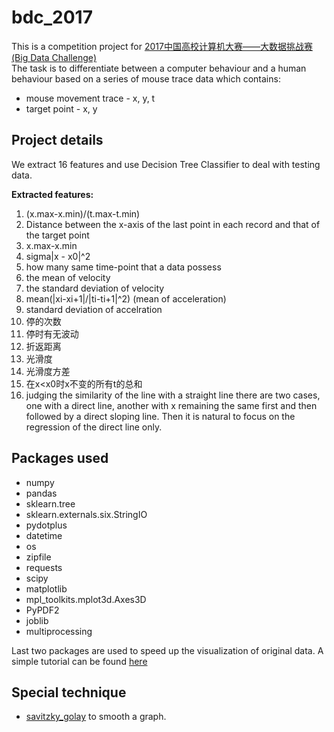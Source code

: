# bdc_2017
This is a competition project for [2017中国高校计算机大赛––––大数据挑战赛(Big Data Challenge)](http://bdc.saikr.com/vse/bdc/2017)<br>
The task is to differentiate between a computer behaviour and a human behaviour based on a series of mouse trace data which contains:<br>

* mouse movement trace - x, y, t
* target point - x, y
## Project details
We extract 16 features and use Decision Tree Classifier to deal with testing data.<br>

**Extracted features:**
1. (x.max-x.min)/(t.max-t.min)
2. Distance between the x-axis of the last point in each record and that of the target point
3. x.max-x.min
4. sigma|x - x0|^2
5. how many same time-point that a data possess
6. the mean of velocity
7. the standard deviation of velocity
8. mean(|xi-xi+1|/|ti-ti+1|^2) (mean of acceleration)
9. standard deviation of accelration
10. 停的次数
11. 停时有无波动
12. 折返距离
13. 光滑度
14. 光滑度方差
15. 在x<x0时x不变的所有t的总和
16. judging the similarity of the line with a straight line there are two cases, one with a direct line, another with x remaining the same first and then followed by a direct sloping line. Then it is natural to focus on the regression of the direct line only.

## Packages used
* numpy
* pandas
* sklearn.tree
* sklearn.externals.six.StringIO
* pydotplus
* datetime
* os
* zipfile
* requests
* scipy
* matplotlib
* mpl_toolkits.mplot3d.Axes3D
* PyPDF2
* joblib
* multiprocessing

Last two packages are used to speed up the visualization of original data. A simple tutorial can be found [here](https://blog.dominodatalab.com/simple-parallelization/)

## Special technique
* [savitzky_golay](http://scipy-cookbook.readthedocs.io/items/SavitzkyGolay.html) to smooth a graph.
